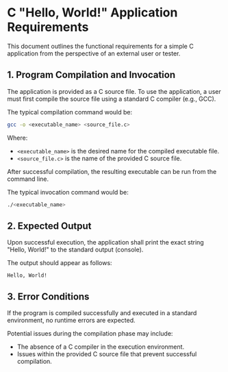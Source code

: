 # C "Hello, World!" Application Requirements

This document outlines the functional requirements for a simple C application from the perspective of an external user or tester.

## 1. Program Compilation and Invocation

The application is provided as a C source file. To use the application, a user must first compile the source file using a standard C compiler (e.g., GCC).

The typical compilation command would be:

```bash
gcc -o <executable_name> <source_file.c>
```

Where:
- `<executable_name>` is the desired name for the compiled executable file.
- `<source_file.c>` is the name of the provided C source file.

After successful compilation, the resulting executable can be run from the command line.

The typical invocation command would be:

```bash
./<executable_name>
```

## 2. Expected Output

Upon successful execution, the application shall print the exact string "Hello, World!" to the standard output (console).

The output should appear as follows:

```
Hello, World!
```

## 3. Error Conditions

If the program is compiled successfully and executed in a standard environment, no runtime errors are expected.

Potential issues during the compilation phase may include:
- The absence of a C compiler in the execution environment.
- Issues within the provided C source file that prevent successful compilation.